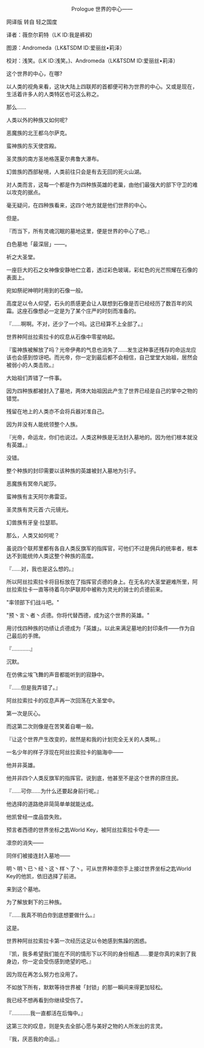 <p align="center">Prologue 世界的中心——</p>

网译版 转自 轻之国度

译者：薇奈尔莉特（LK ID:我是裤衩)

图源：Andromeda（LK&TSDM ID:爱丽丝•莉泽）

校对：浅笑。(LK ID:浅笑。)、Andromeda（LK&TSDM ID:爱丽丝•莉泽）

这个世界的中心，在哪?

以人类的视角来看，这块大陆上四联邦的首都便可称为世界的中心。又或是现在，生活着许多人的人类特区也可这么称之。

那么……

人类以外的种族又如何呢?

恶魔族的北王都乌尔萨克。

蛮神族的东天使宫殿。

圣灵族的南方圣地格莲夏尔弗鲁大瀑布。

幻兽族的西部秘境，人类前往只会是有去无回的死火山湖。

对人类而言，这每一个都是作为四种族英雄的老巢，由他们最强大的部下守卫的难以攻克的据点。

毫无疑问，在四种族看来，这四个地方就是他们世界的中心。

但是。

『而当下，所有灵魂沉眠的墓地这里，便是世界的中心了吧。』

白色墓地「最深层」——。

祈之大圣堂。

一座巨大的石之女神像安静地伫立着，透过彩色玻璃，彩虹色的光芒照耀在石像的表面上。

宛如祭祀神明时用到的石像一般。

高度足以令人仰望，石头的质感更会让人联想到石像是否已经经历了数百年的风霜。这座石像想必一定是为了某个庄严的时刻而准备的。

『……啊啊。不对，还少了一个吗。这已经算不上全部了。』

世界种阿丝拉索拉卡的叹息从石像中零星响起。

『蛮神族被解放了吗？光帝伊弗的气息也消失了……发生这种事还残存的命运龙应该也会感到惊讶吧。而光帝，你一定到最后都不会相信，自己堂堂大始祖，居然会被弱小的人类击败。』

大始祖们弄错了一件事。

因为四种族都被封入了墓地，两体大始祖因此产生了世界已经是自己的掌中之物的错觉。

残留在地上的人类亦不会将兵器对准自己。

因为并没有人能统领整个人族。

『光帝，命运龙，你们也说过。人类这种族是无法封入墓地的。因为他们根本就没有英雄。』

没错。

整个种族的封印需要以该种族的英雄被封入墓地为引子。

恶魔族有冥帝凡妮莎。

蛮神族有主天阿尔弗雷亚。

圣灵族有灵元首·六元镜光。

幻兽族有牙皇·拉瑟耶。

那么，人类又如何呢？

虽说四个联邦里都有各自人类反旗军的指挥官，可他们不过是佣兵的统率者，根本达不到能统帅人类这整个种族的高度。

『……对，我也是这么想的。』

所以阿丝拉索拉卡将目标放在了指挥官贞德的身上。在无名的大圣堂避难所里，阿丝拉索拉卡一直等待着乌尔萨联邦中被称为灵光的骑士的贞德前来。

"率领部下们战斗吧。"

"预丶言丶者丶贞德。你将代替西德，成为这个世界的英雄。"

用讨伐四种族的功绩让贞德成为「英雄」。以此来满足墓地的封印条件——作为自己最后的手牌。

『…………』

沉默。

在仿佛尘埃飞舞的声音都能听到的寂静中。

『……但是我弄错了。』

阿丝拉索拉卡的叹息声再一次回荡在大圣堂中。

第一次是灰心。

而这第二次则像是在苦笑着自嘲一般。

『让这个世界产生改变的，居然是和我的计划完全无关的人类啊。』

一名少年的样子浮现在阿丝拉索拉卡的脑海中——

他并非英雄。

他并非四个人类反旗军的指挥官。说到底，他甚至不是这个世界的原住民。

『……可你……为什么还要起身前行呢。』

他选择的道路绝非简简单单就能达成。

他凯曾经一度品尝失败。

预言者西德的世界坐标之匙World Key，被阿丝拉索拉卡夺走——

凛奈的消失——

同伴们被接连封入墓地——

明丶明丶已丶经丶这丶样丶了丶。可从世界种凛奈手上接过世界坐标之匙World Key的他凯，依旧选择了前进。

来到这个墓地。

为了解放剩下的三种族。

『……我真不明白你到底想要做什么。』

这是。

世界种阿丝拉索拉卡第一次经历这足以令她感到焦躁的困惑。

『凯，我多希望我们能在不同的情形下以不同的身份相遇……要是你真的来到了我身边，你一定会受伤感到绝望的吧。』

因为现在再怎么努力也没用了。

不如放下所有，默默等待世界被「封锁」的那一瞬间来得更加轻松。

我已经不想再看到你继续受伤了。

『…………我一直都活在后悔中。』

这第三次的叹息，则是失去全部心愿与美好之物的人所发出的言灵。

『我，厌恶我的命运。』

